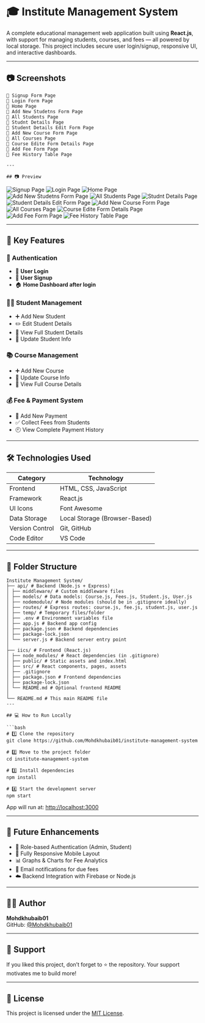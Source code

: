 # 🎓 Institute Management System

A complete educational management web application built using **React.js**, with support for managing students, courses, and fees — all powered by local storage. This project includes secure user login/signup, responsive UI, and interactive dashboards.

---

## 📷 Screenshots

```
📸 Signup Form Page
📸 Login Form Page
📸 Home Page
📸 Add New Studetns Form Page
📸 All Students Page
📸 Studnt Details Page
📸 Student Details Edit Form Page
📸 Add New Course Form Page
📸 All Courses Page
📸 Course Edite Form Details Page
📸 Add Fee Form Page
📸 Fee History Table Page

---

## 📷 Preview
```
![Signup Page](./screenShots/User-signup.png)
![Login Page](./screenShots/User-login.png)
![Home Page](./screenShots/Home-page.png)
![Add New Studetns Form Page](./screenShots/Add-new-student.png)
![All Students Page](./screenShots//All-students.png)
![Studnt Details Page](./screenShots/Student-full-details.png)
![Student Details Edit Form Page](./screenShots/Student-edit-details.png)
![Add New Course Form Page](./screenShots/Add-courses.png)
![All Courses Page](./screenShots/All-courses.png)
![Course Edite Form Details Page](./screenShots/)
![Add Fee Form Page](./screenShots/Add-fee.png)
![Fee History Table Page](./screenShots/Payment-History.png)

---

## 🚀 Key Features

### 👤 Authentication
- 🔐 **User Login**
- 📝 **User Signup**
- 🏠 **Home Dashboard after login**

### 🧑‍🎓 Student Management
- ➕ Add New Student  
- ✏️ Edit Student Details  
- 📄 View Full Student Details  
- 🔁 Update Student Info  

### 📚 Course Management
- ➕ Add New Course  
- 🔁 Update Course Info  
- 📄 View Full Course Details  

### 💰 Fee & Payment System
- 💸 Add New Payment  
- ✅ Collect Fees from Students  
- 🕘 View Complete Payment History  

---

## 🛠️ Technologies Used

| Category           | Technology                          |
|--------------------|--------------------------------------|
| Frontend           | HTML, CSS, JavaScript                |
| Framework          | React.js                             |
| UI Icons           | Font Awesome                         |
| Data Storage       | Local Storage (Browser-Based)        |
| Version Control    | Git, GitHub                          |
| Code Editor        | VS Code                              |

---

## 📁 Folder Structure

```
Institute Management System/
├── api/ # Backend (Node.js + Express)
│ ├── middleware/ # Custom middleware files
│ ├── models/ # Data models: Course.js, Fees.js, Student.js, User.js
│ ├── nodemodule/ # Node modules (should be in .gitignore ideally)
│ ├── routes/ # Express routes: course.js, fee.js, student.js, user.js
│ ├── temp/ # Temporary files/folder
│ ├── .env # Environment variables file
│ ├── app.js # Backend app config
│ ├── package.json # Backend dependencies
│ ├── package-lock.json
│ └── server.js # Backend server entry point
│
├── iics/ # Frontend (React.js)
│ ├── node_modules/ # React dependencies (in .gitignore)
│ ├── public/ # Static assets and index.html
│ ├── src/ # React components, pages, assets
│ ├── .gitignore
│ ├── package.json # Frontend dependencies
│ ├── package-lock.json
│ └── README.md # Optional frontend README
│
└── README.md # This main README file
---

## 💻 How to Run Locally

```bash
# 1️⃣ Clone the repository
git clone https://github.com/Mohdkhubaib01/institute-management-system

# 2️⃣ Move to the project folder
cd institute-management-system

# 3️⃣ Install dependencies
npm install

# 4️⃣ Start the development server
npm start
```

App will run at: [http://localhost:3000](http://localhost:3000)

---

## 📌 Future Enhancements

- 🔐 Role-based Authentication (Admin, Student)
- 📱 Fully Responsive Mobile Layout
- 📊 Graphs & Charts for Fee Analytics
- 📨 Email notifications for due fees
- ☁️ Backend Integration with Firebase or Node.js

---

## 👨‍💻 Author

**Mohdkhubaib01**  
GitHub: [@Mohdkhubaib01](https://github.com/Mohdkhubaib01)

---

## 🌟 Support

If you liked this project, don’t forget to ⭐ the repository. Your support motivates me to build more!

---

## 📃 License

This project is licensed under the [MIT License](LICENSE).
